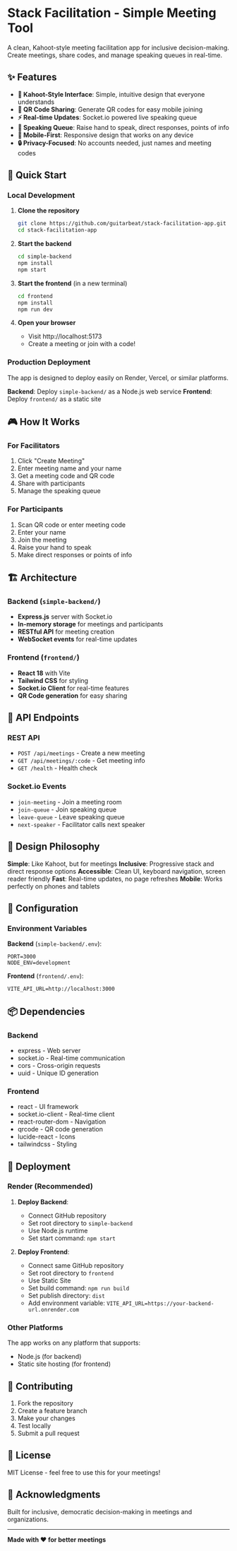 # Stack Facilitation - Simple Meeting Tool

A clean, Kahoot-style meeting facilitation app for inclusive decision-making. Create meetings, share codes, and manage speaking queues in real-time.

## ✨ Features

- **🎯 Kahoot-Style Interface**: Simple, intuitive design that everyone understands
- **📱 QR Code Sharing**: Generate QR codes for easy mobile joining
- **⚡ Real-time Updates**: Socket.io powered live speaking queue
- **🙋 Speaking Queue**: Raise hand to speak, direct responses, points of info
- **📱 Mobile-First**: Responsive design that works on any device
- **🔒 Privacy-Focused**: No accounts needed, just names and meeting codes

## 🚀 Quick Start

### Local Development

1. **Clone the repository**
   ```bash
   git clone https://github.com/guitarbeat/stack-facilitation-app.git
   cd stack-facilitation-app
   ```

2. **Start the backend**
   ```bash
   cd simple-backend
   npm install
   npm start
   ```

3. **Start the frontend** (in a new terminal)
   ```bash
   cd frontend
   npm install
   npm run dev
   ```

4. **Open your browser**
   - Visit http://localhost:5173
   - Create a meeting or join with a code!

### Production Deployment

The app is designed to deploy easily on Render, Vercel, or similar platforms.

**Backend**: Deploy `simple-backend/` as a Node.js web service
**Frontend**: Deploy `frontend/` as a static site

## 🎮 How It Works

### For Facilitators
1. Click "Create Meeting"
2. Enter meeting name and your name
3. Get a meeting code and QR code
4. Share with participants
5. Manage the speaking queue

### For Participants
1. Scan QR code or enter meeting code
2. Enter your name
3. Join the meeting
4. Raise your hand to speak
5. Make direct responses or points of info

## 🏗️ Architecture

### Backend (`simple-backend/`)
- **Express.js** server with Socket.io
- **In-memory storage** for meetings and participants
- **RESTful API** for meeting creation
- **WebSocket events** for real-time updates

### Frontend (`frontend/`)
- **React 18** with Vite
- **Tailwind CSS** for styling
- **Socket.io Client** for real-time features
- **QR Code generation** for easy sharing

## 📡 API Endpoints

### REST API
- `POST /api/meetings` - Create a new meeting
- `GET /api/meetings/:code` - Get meeting info
- `GET /health` - Health check

### Socket.io Events
- `join-meeting` - Join a meeting room
- `join-queue` - Join speaking queue
- `leave-queue` - Leave speaking queue
- `next-speaker` - Facilitator calls next speaker

## 🎨 Design Philosophy

**Simple**: Like Kahoot, but for meetings
**Inclusive**: Progressive stack and direct response options
**Accessible**: Clean UI, keyboard navigation, screen reader friendly
**Fast**: Real-time updates, no page refreshes
**Mobile**: Works perfectly on phones and tablets

## 🔧 Configuration

### Environment Variables

**Backend** (`simple-backend/.env`):
```
PORT=3000
NODE_ENV=development
```

**Frontend** (`frontend/.env`):
```
VITE_API_URL=http://localhost:3000
```

## 📦 Dependencies

### Backend
- express - Web server
- socket.io - Real-time communication
- cors - Cross-origin requests
- uuid - Unique ID generation

### Frontend
- react - UI framework
- socket.io-client - Real-time client
- react-router-dom - Navigation
- qrcode - QR code generation
- lucide-react - Icons
- tailwindcss - Styling

## 🚀 Deployment

### Render (Recommended)

1. **Deploy Backend**:
   - Connect GitHub repository
   - Set root directory to `simple-backend`
   - Use Node.js runtime
   - Set start command: `npm start`

2. **Deploy Frontend**:
   - Connect same GitHub repository
   - Set root directory to `frontend`
   - Use Static Site
   - Set build command: `npm run build`
   - Set publish directory: `dist`
   - Add environment variable: `VITE_API_URL=https://your-backend-url.onrender.com`

### Other Platforms

The app works on any platform that supports:
- Node.js (for backend)
- Static site hosting (for frontend)

## 🤝 Contributing

1. Fork the repository
2. Create a feature branch
3. Make your changes
4. Test locally
5. Submit a pull request

## 📄 License

MIT License - feel free to use this for your meetings!

## 🙏 Acknowledgments

Built for inclusive, democratic decision-making in meetings and organizations.

---

**Made with ❤️ for better meetings**

